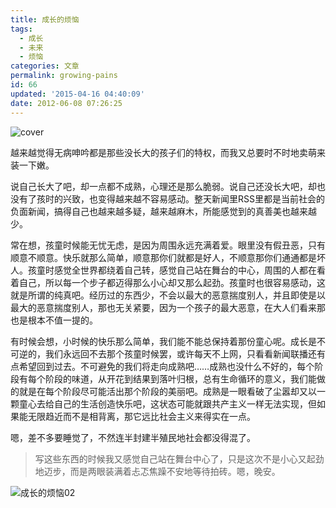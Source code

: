 ```yaml
---
title: 成长的烦恼
tags:
  - 成长
  - 未来
  - 烦恼
categories: 文章
permalink: growing-pains
id: 66
updated: '2015-04-16 04:40:09'
date: 2012-06-08 07:26:25
---
```


![cover](https://cat.yufan.me/cats/011913S2l.jpg)

越来越觉得无病呻吟都是那些没长大的孩子们的特权，而我又总要时不时地卖萌来装一下嫩。

说自己长大了吧，却一点都不成熟，心理还是那么脆弱。说自己还没长大吧，却也没有了孩时的兴致，也变得越来越不容易感动。整天新闻里RSS里都是当前社会的负面新闻，搞得自己也越来越多疑，越来越麻木，所能感觉到的真善美也越来越少。

<!--more-->

常在想，孩童时候能无忧无虑，是因为周围永远充满着爱。眼里没有假丑恶，只有顺意不顺意。快乐就那么简单，顺意那你们就都是好人，不顺意那你们通通都是坏人。孩童时感觉全世界都绕着自己转，感觉自己站在舞台的中心，周围的人都在看着自己，所以每一个步子都迈得那么小心却又那么起劲。孩童时也很容易感动，这就是所谓的纯真吧。经历过的东西少，不会以最大的恶意揣度别人，并且即使是以最大的恶意揣度别人，那也无关紧要，因为一个孩子的最大恶意，在大人们看来那也是根本不值一提的。

有时候会想，小时候的快乐那么简单，我们能不能总保持着那份童心呢。成长是不可逆的，我们永远回不去那个孩童时候罢，或许每天不上网，只看看新闻联播还有点希望回到过去。不可避免的我们将走向成熟吧……成熟也没什么不好的，每个阶段有每个阶段的味道，从开花到结果到落叶归根，总有生命循环的意义，我们能做的就是在每个阶段尽可能活出那个阶段的美丽吧。成熟是一眼看破了尘嚣却又以一颗童心去给自己的生活创造快乐吧，这状态可能就跟共产主义一样无法实现，但如果能无限趋近而不是相背离，那它远比社会主义来得实在一点。

嗯，差不多要睡觉了，不然连半封建半殖民地社会都没得混了。

>写这些东西的时候我又感觉自己站在舞台中心了，只是这次不是小心又起劲地迈步，而是两眼装满着忐忑焦躁不安地等待拍砖。嗯，晚安。

![成长的烦恼02](https://cat.yufan.me/cats/011913QzQ.jpg)
